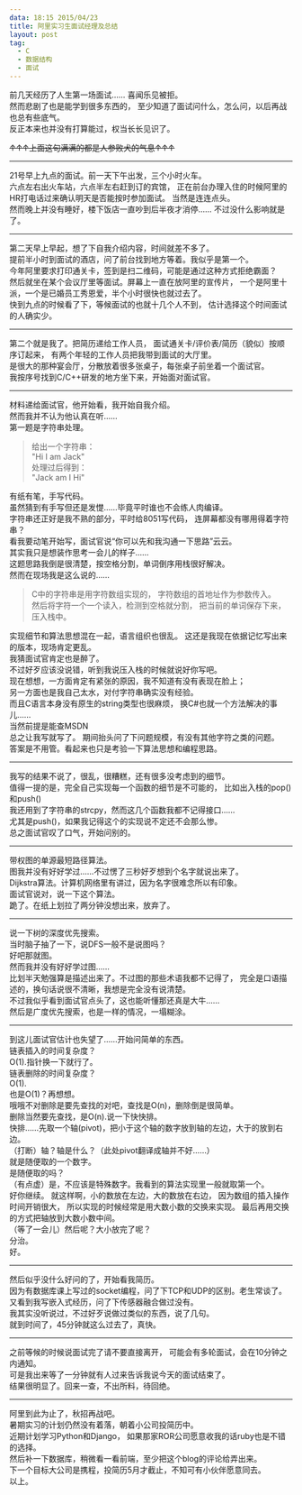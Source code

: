```yaml
---
data: 18:15 2015/04/23
title: 阿里实习生面试经理及总结
layout: post
tag:
  - C
  - 数据结构
  - 面试
---
```


前几天经历了人生第一场面试……
喜闻乐见被拒。  
然而悲剧了也是能学到很多东西的，
至少知道了面试问什么，怎么问，以后再战也总有些底气。  
反正本来也并没有打算能过，权当长长见识了。  
<html><del>↑↑↑上面这句满满的都是人参败犬的气息↑↑↑</del></html>

---

21号早上九点的面试。前一天下午出发，三个小时火车。  
六点左右出火车站，六点半左右赶到订的宾馆，
正在前台办理入住的时候阿里的HR打电话过来确认明天是否能按时参加面试。
当然是连连点头。   
然而晚上并没有睡好，楼下饭店一直吵到后半夜才消停……
不过没什么影响就是了。  

---

第二天早上早起，想了下自我介绍内容，时间就差不多了。  
提前半小时到面试的酒店，问了前台找到地方等着。我似乎是第一个。  
今年阿里要求打印通关卡，签到是扫二维码，可能是通过这种方式拒绝霸面？  
然后就坐在某个会议厅里等面试。屏幕上一直在放阿里的宣传片，
一个是阿里十派，一个是已婚员工秀恩爱，半个小时很快也就过去了。  
快到九点的时候看了下，等候面试的也就十几个人不到，
估计选择这个时间面试的人确实少。  

---

第二个就是我了。把简历递给工作人员，
面试通关卡/评价表/简历（貌似）按顺序订起来，
有两个年轻的工作人员把我带到面试的大厅里。  
是很大的那种宴会厅，分散放着很多张桌子，每张桌子前坐着一个面试官。  
我按序号找到C/C++研发的地方坐下来，开始面对面试官。   

---

材料递给面试官，他开始看，我开始自我介绍。  
然而我并不认为他认真在听……  
第一题是字符串处理。  
>给出一个字符串：  
>"Hi I am Jack"  
>处理过后得到：  
>"Jack am I Hi"  

有纸有笔，手写代码。  
虽然猜到有手写但还是发憷……毕竟平时谁也不会练人肉编译。  
字符串还正好是我不熟的部分，平时给8051写代码，
连屏幕都没有哪用得着字符串？  
看我要动笔开始写，面试官说“你可以先和我沟通一下思路”云云。  
其实我只是想装作思考一会儿的样子……  
这题思路我倒是很清楚，按空格分割，单词倒序用栈很好解决。  
然而在现场我是这么说的……  
>C中的字符串是用字符数组实现的，
>字符数组的首地址作为参数传入。  
>然后将字符一个一个读入，检测到空格就分割，
>把当前的单词保存下来，压入栈中。  

实现细节和算法思想混在一起，语言组织也很乱。
这还是我现在依据记忆写出来的版本，现场肯定更乱。  
我猜面试官肯定也是醉了。  
不过好歹应该没说错，听到我说压入栈的时候就说好你写吧。  
现在想想，一方面肯定有紧张的原因，我不知道有没有表现在脸上；  
另一方面也是我自己太水，对付字符串确实没有经验。  
而且C语言本身没有原生的string类型也很麻烦，
换C#也就一个方法解决的事儿……  
当然前提是能查MSDN  
总之让我写就写了。
期间抬头问了下问题规模，有没有其他字符之类的问题。  
答案是不用管。看起来也只是考验一下算法思想和编程思路。  

---

我写的结果不说了，很乱，很糟糕，还有很多没考虑到的细节。  
值得一提的是，完全自己实现每一个函数的细节是不可能的，
比如出入栈的pop()和push()  
我还用到了字符串的strcpy，然而这几个函数我都不记得接口……  
尤其是push()，如果我记得这个的实现说不定还不会那么惨。  
总之面试官叹了口气，开始问别的。

---

带权图的单源最短路径算法。  
图我并没有好好学过……不过愣了三秒好歹想到个名字就说出来了。  
Dijkstra算法。计算机网络里有讲过，因为名字很难念所以有印象。  
面试官说对，说一下这个算法。  
跪了。在纸上划拉了两分钟没想出来，放弃了。  

---

说一下树的深度优先搜索。  
当时脑子抽了一下，说DFS一般不是说图吗？  
好吧那就图。  
然而我并没有好好学过图……  
比划半天勉强算是描述出来了。不过图的那些术语我都不记得了，
完全是口语描述的，换句话说很不清晰，我想是完全没有说清楚。  
不过我似乎看到面试官点头了，这也能听懂那还真是大牛……  
然后是广度优先搜索，也是一样的情况，一塌糊涂。  

---

到这儿面试官估计也失望了……开始问简单的东西。  
链表插入的时间复杂度？  
O(1).指针换一下就行了。  
链表删除的时间复杂度？  
O(1).  
也是O(1)？再想想。  
哦哦不对删除是要先查找的对吧，查找是O(n)，删除倒是很简单。  
删除当然要先查找，是O(n).说一下快快排。  
快排……先取一个轴(pivot)，把小于这个轴的数字放到轴的左边，大于的放到右边。  
（打断）轴？轴是什么？（此处pivot翻译成轴并不好……）  
就是随便取的一个数字。  
是随便取的吗？  
（有点虚）是，不应该是特殊数字。我看到的算法实现里一般就取第一个。  
好你继续。
就这样啊，小的数放在左边，大的数放在右边，
因为数组的插入操作时间开销很大，
所以实现的时候经常是用大数小数的交换来实现。
最后再用交换的方式把轴放到大数小数中间。  
（等了一会儿）然后呢？大小放完了呢？  
分治。  
好。  

---

然后似乎没什么好问的了，开始看我简历。  
因为有数据库课上写过的socket编程，问了下TCP和UDP的区别。老生常谈了。  
又看到我写嵌入式经历，问了下传感器融合做过没有。  
我其实没听说过，不过好歹说做过类似的东西，说了几句。  
就到时间了，45分钟就这么过去了，真快。  

---

之前等候的时候说面试完了请不要直接离开，
可能会有多轮面试，会在10分钟之内通知。  
可是我出来等了一分钟就有人过来告诉我说今天的面试结束了。  
结果很明显了。回来一查，不出所料，待回绝。  

---

阿里到此为止了，秋招再战吧。  
暑期实习的计划仍然没有着落，朝着小公司投简历中。  
近期计划学习Python和Django，
如果那家ROR公司愿意收我的话ruby也是不错的选择。  
然后补一下数据库，稍微看一看前端，至少把这个blog的评论给弄出来。  
下一个目标大公司是携程，投简历5月才截止，不知可有小伙伴愿意同去。  
以上。  
